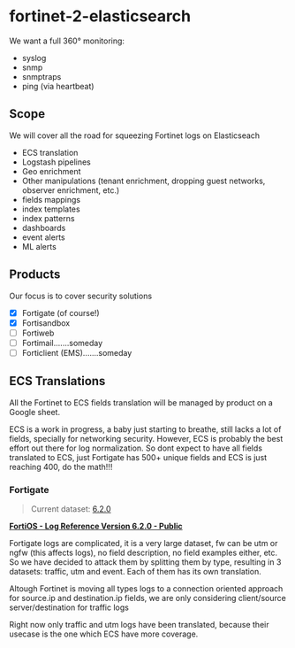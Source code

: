# fortinet-2-elasticsearch
We want a full 360° monitoring: 
* syslog
* snmp
* snmptraps
* ping (via heartbeat)

## Scope
We will cover all the road for squeezing Fortinet logs on Elasticseach
* ECS translation
* Logstash pipelines
* Geo enrichment
* Other manipulations (tenant enrichment, dropping guest networks, observer enrichment, etc.)
* fields mappings
* index templates
* index patterns
* dashboards
* event alerts
* ML alerts

## Products 
Our focus is to cover security solutions
- [x] Fortigate (of course!)
- [x] Fortisandbox
- [ ] Fortiweb
- [ ] Fortimail.......someday
- [ ] Forticlient (EMS).......someday

## ECS Translations
All the Fortinet to ECS fields translation will be managed by product on a Google sheet.

ECS is a work in progress, a baby just starting to breathe, still lacks a lot of fields, specially for networking security. However, ECS is probably the best effort out there for log normalization. 
So dont expect to have all fields translated to ECS, just Fortigate has 500+ unique fields and ECS is just reaching 400, do the math!!!

### Fortigate
> Current dataset: [6.2.0](https://fortinetweb.s3.amazonaws.com/docs.fortinet.com/v2/attachments/be3d0e3d-4b62-11e9-94bf-00505692583a/FortiOS_6.2.0_Log_Reference.pdf)

**[FortiOS - Log Reference Version 6.2.0 - Public](https://docs.google.com/spreadsheets/d/1hZYIcozgZQhyXTekOJbXujFBAN-YnJ2cQFP_T0ejuio/edit?usp=sharing)**

Fortigate logs are complicated, it is a very large dataset, fw can be utm or ngfw (this affects logs), no field description, no field examples either, etc. So we have decided to attack them by splitting them by type, resulting in 3 datasets: traffic, utm and event. Each of them has its own translation.

Altough Fortinet is moving all types logs to a connection oriented approach for source.ip and destination.ip fields, we are only considering client/source server/destination for traffic logs

Right now only traffic and utm logs have been translated, because their usecase is the one which ECS have more coverage.
